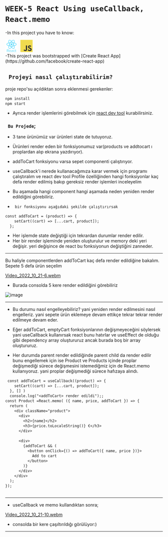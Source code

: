 # `WEEK-5 React Using useCallback, React.memo`

-In this project you have to know:
<div>
  <img src="https://github.com/devicons/devicon/blob/master/icons/react/react-original-wordmark.svg" title="React" alt="React" width="40" height="40"/>&nbsp; <img src="https://github.com/devicons/devicon/blob/master/icons/javascript/javascript-original.svg" title="Git" **alt="Git" width="40" height="40"/>
  
</div>
-This project was bootstrapped with [Create React App](https://github.com/facebook/create-react-app)

##  ` Projeyi nasıl çalıştırabilirim?`

proje repo'su açıldıktan sonra eklenmesi gerekenler:
```
npm install
npm start
```
- Ayrıca render işlemlerini görebilmek için [react dev tool](https://github.com/facebook/react/tree/main/packages/react-devtools#the-react-tab-doesnt-show-up) kurabilirsiniz.

### ` Bu Projede`;
- 3 tane ürünümüz var ürünleri state de tutuyoruz.
- Ürünleri render eden bir fonksiyonumuz var(products ve addtocart ı proplardan alıp ekrana yazdırıyor).
- addToCart fonksiyonu varsa sepet componenti çalıştırıyor.

- useCallback'i nerede kullanacağımıza karar vermek için programı çalıştıralım ve react dev tool Profile özelliğinden hangi fonksiyonlar kaç defa render edilmiş bakıp gereksiz render işlemleri inceleyelim
- Bu aşamada hangi component hangi aşamada neden yeniden render edildiğini görebiliriz.

- ``` bir fonksiyonu aşağıdaki şekilde çalıştırırsak```
```
const addToCart = (product) => {
    setCart((cart) => [...cart, product]);
  };
  ```
- Her işlemde state değiştiği için tekrardan durumlar render edilir.
- Her bir render işleminde yeniden oluşturulur ve memory deki yeri değişir. yeri değişince de react bu fonksiyonun değiştiğini zanneder.

----

Bu haliyle componentlerden addToCart kaç defa render edildiğine bakalım. Sepete 5 defa ürün seçelim

[Video_2022_10_21-6.webm](https://user-images.githubusercontent.com/109158340/197275887-7bda9382-a316-4533-a9a2-2e014003d731.webm)

- Burada consolda 5 kere render edildiğini görebiliriz

![image](https://user-images.githubusercontent.com/109158340/197276661-403d10cf-4efa-4545-a14d-872d7e09bb26.png)

----

- Bu durumu nasıl engelleyebiliriz? yani yeniden render edilmesini nasıl engelleriz. yani sepete ürün eklemeye devam ettikçe tekrar tekrar render edilmeye devam eder.
- Eğer addToCart, emptyCart fonksiyonlarının değişmeyeceğini söylersek yani useCallback kullanırsak react bunu hatırlar ve useEffect de olduğu gibi dependency array oluştururuz ancak burada boş bir array oluştururuz.

- Her durumda parent render edildiğinde parent child da render edilir bunu engellemek için ise Product ve Products içinde proplar değişmediği sürece değişmesini istemediğmiz  için de React.memo kullanıyoruz. yani proplar değişmediği sürece hafızaya alındı.

```
 const addToCart = useCallback((product) => {
    setCart((cart) => [...cart, product]);
  }, [] )
  console.log("<addToCart> render edildi");;
const Product =React.memo( ({ name, price, addToCart }) => {
  return (
    <div className="product">
      <div>
        <h2>{name}</h2>
        <h3>{price.toLocaleString()} €</h3>
      </div>
      
      <div>
        {addToCart && (
          <button onClick={() => addToCart({ name, price })}>
            Add to cart
          </button>
        )}
      </div>
    </div>
  );
});


```
----

* useCallback ve memo kullandıktan sonra;

[Video_2022_10_21-10.webm](https://user-images.githubusercontent.com/109158340/197275046-65a2ed7e-6c95-426b-b5bd-606714427cb5.webm)

- consolda bir kere çaşıltırıldığı görülüyor:)












-----

















